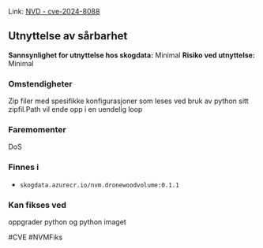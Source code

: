 Link: [NVD - cve-2024-8088](https://nvd.nist.gov/vuln/detail/cve-2024-8088)

## Utnyttelse av sårbarhet

**Sannsynlighet for utnyttelse hos skogdata:** Minimal
**Risiko ved utnyttelse:** Minimal
### Omstendigheter
Zip filer med spesifikke konfigurasjoner som leses ved bruk av python sitt zipfil.Path vil ende opp i en uendelig loop
### Faremomenter
DoS

### Finnes i
- `skogdata.azurecr.io/nvm.dronewoodvolume:0.1.1`

### Kan fikses ved
oppgrader python og python imaget

#CVE #NVMFiks 


